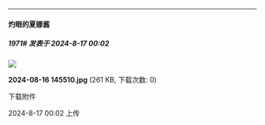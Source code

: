 ﻿
*****

####  灼眼的夏娜酱  
##### 1971#       发表于 2024-8-17 00:02

<img src="https://img.saraba1st.com/forum/202408/17/000206e8w1mwj8v1w8z60s.jpg" referrerpolicy="no-referrer">

<strong>2024-08-16 145510.jpg</strong> (261 KB, 下载次数: 0)

下载附件

2024-8-17 00:02 上传

